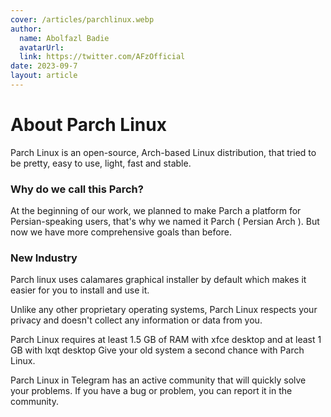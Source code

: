 ```yaml
---
cover: /articles/parchlinux.webp
author:
  name: Abolfazl Badie
  avatarUrl: 
  link: https://twitter.com/AFzOfficial
date: 2023-09-7
layout: article
---
```


# About Parch Linux

Parch Linux is an open-source, Arch-based Linux distribution, that tried to be pretty, easy to use, light, fast and stable.

### Why do we call this Parch?

At the beginning of our work, we planned to make Parch a platform for Persian-speaking users, that's why we named it Parch ( Persian Arch ). But now we have more comprehensive goals than before.



### New Industry

Parch linux uses calamares graphical installer by default which makes it easier for you to install and use it.

Unlike any other proprietary operating systems, Parch Linux respects your privacy and doesn't collect any information or data from you.

Parch Linux requires at least 1.5 GB of RAM with xfce desktop and at least 1 GB with lxqt desktop Give your old system a second chance with Parch Linux.

Parch Linux in Telegram has an active community that will quickly solve your problems. If you have a bug or problem, you can report it in the community.